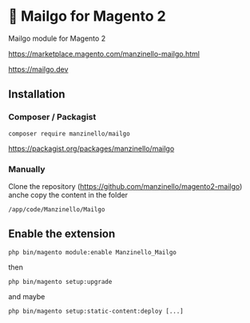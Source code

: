 # 💌 Mailgo for Magento 2

Mailgo module for Magento 2

<https://marketplace.magento.com/manzinello-mailgo.html>

<https://mailgo.dev>

## Installation

### Composer / Packagist

```
composer require manzinello/mailgo
```

<https://packagist.org/packages/manzinello/mailgo>

### Manually

Clone the repository (<https://github.com/manzinello/magento2-mailgo>) anche copy the content in the folder

```
/app/code/Manzinello/Mailgo
```

## Enable the extension

```
php bin/magento module:enable Manzinello_Mailgo
```

then

```
php bin/magento setup:upgrade
```

and maybe

```
php bin/magento setup:static-content:deploy [...]
```
